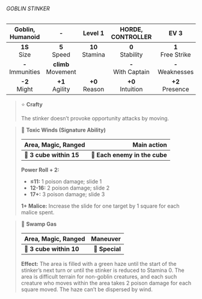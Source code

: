 ###### GOBLIN STINKER

|  Goblin, Humanoid   |           -           |      Level 1      |   HORDE, CONTROLLER   |         EV 3         |
|:-------------------:|:---------------------:|:-----------------:|:---------------------:|:--------------------:|
|   **1S**<br>Size    |    **5**<br>Speed     | **10**<br>Stamina |  **0**<br>Stability   | **1**<br>Free Strike |
| **-**<br>Immunities | **climb**<br>Movement |                   | **-**<br>With Captain | **-**<br>Weaknesses  |
|   **-2**<br>Might   |   **+1**<br>Agility   | **+0**<br>Reason  |  **+0**<br>Intuition  |  **+2**<br>Presence  |

> ⭐️ **Crafty**
> 
> The stinker doesn’t provoke opportunity attacks by moving.

> 🔳 **Toxic Winds (Signature Ability)**
> 
> | **Area, Magic, Ranged** |               **Main action** |
> |-------------------------|------------------------------:|
> | **📏 3 cube within 15** | **🎯 Each enemy in the cube** |
> 
> **Power Roll + 2:**
> 
> - **≤11:** 1 poison damage; slide 1
> - **12-16:** 2 poison damage; slide 2
> - **17+:** 3 poison damage; slide 3
> 
> **1+ Malice:** Increase the slide for one target by 1 square for each malice spent.

> 🔳 **Swamp Gas**
> 
> | **Area, Magic, Ranged** |   **Maneuver** |
> |-------------------------|---------------:|
> | **📏 3 cube within 10** | **🎯 Special** |
> 
> **Effect:** The area is filled with a green haze until the start of the stinker’s next turn or until the stinker is reduced to Stamina 0. The area is difficult terrain for non-goblin creatures, and each such creature who moves within the area takes 2 poison damage for each square moved. The haze can’t be dispersed by wind.
